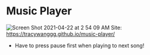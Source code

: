 # Music Player
![Screen Shot 2021-04-22 at 2 54 09 AM](https://user-images.githubusercontent.com/42163787/115669272-157c2e80-a316-11eb-8a0d-e3ec94cecf0d.png)
Site: https://tracywanggg.github.io/music-player/
- Have to press pause first when playing to next song!

